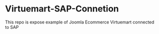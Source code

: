 # Virtuemart-SAP-Connetion
This repo is expose example of Joomla Ecommerce Virtuemart connected to SAP
